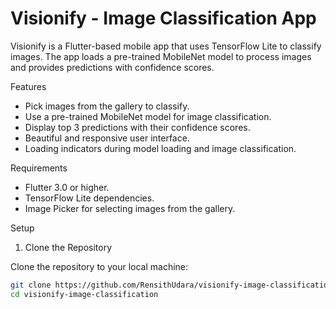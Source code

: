 # Visionify - Image Classification App

Visionify is a Flutter-based mobile app that uses TensorFlow Lite to classify images. The app loads a pre-trained MobileNet model to process images and provides predictions with confidence scores.

Features

- Pick images from the gallery to classify.
- Use a pre-trained MobileNet model for image classification.
- Display top 3 predictions with their confidence scores.
- Beautiful and responsive user interface.
- Loading indicators during model loading and image classification.

Requirements

- Flutter 3.0 or higher.
- TensorFlow Lite dependencies.
- Image Picker for selecting images from the gallery.

Setup

1. Clone the Repository

Clone the repository to your local machine:

```bash
git clone https://github.com/RensithUdara/visionify-image-classification.git
cd visionify-image-classification
